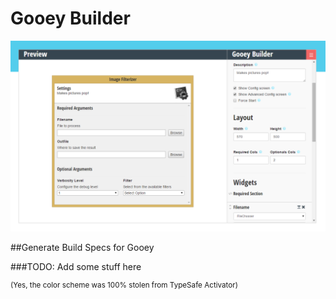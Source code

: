 # Gooey Builder

<p align="center">
    <img src="https://raw.githubusercontent.com/chriskiehl/Gooey-Builder/master/images/readme_image.png?token=ABV-0JKXnbNvBQpoHcMvRqfbbPKHOZx3ks5VHdx8wA%3D%3D"/>
</p>

##Generate Build Specs for Gooey


###TODO: Add some stuff here
 
<sup>(Yes, the color scheme was 100% stolen from TypeSafe Activator)</sup>
 
